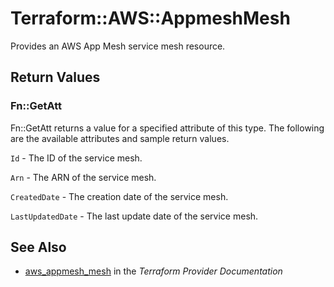 # Terraform::AWS::AppmeshMesh

Provides an AWS App Mesh service mesh resource.

## Return Values

### Fn::GetAtt

Fn::GetAtt returns a value for a specified attribute of this type. The following are the available attributes and sample return values.

`Id` - The ID of the service mesh.

`Arn` - The ARN of the service mesh.

`CreatedDate` - The creation date of the service mesh.

`LastUpdatedDate` - The last update date of the service mesh.

## See Also

* [aws_appmesh_mesh](https://www.terraform.io/docs/providers/aws/r/appmesh_mesh.html) in the _Terraform Provider Documentation_